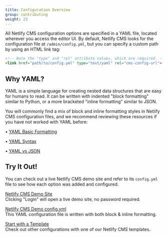 ```yaml
---
title: Configuration Overview
group: contributing
weight: 23
---
```





All Netlify CMS configuration options are specified in a YAML file, located wherever you access the editor UI. By default, Netlify CMS looks for the configuration file at `/admin/config.yml`, but you can specify a custom path by using an HTML link tag:

```html
<!-- Note the "type" and "rel" attribute values, which are required. -->
<link href="path/to/config.yml" type="text/yaml" rel="cms-config-url">
```

## Why YAML?

YAML is a simple language for creating nested data structures that are easy for humans to read. It can be written with indented "block formatting" similar to Python, or a more bracketed  "inline formatting" similar to JSON.

You will commonly find a mix of block and inline formatting styles in Netlify CMS configuration files, and we recommend reviewing these resources if you have not worked with YAML before:

• [YAML Basic Formatting](https://en.wikipedia.org/wiki/YAML#Basic_components)

• [](https://en.wikipedia.org/wiki/YAML#Syntax)[YAML Syntax](https://en.wikipedia.org/wiki/YAML#Syntax)

• [YAML vs JSON](https://en.wikipedia.org/wiki/YAML#Comparison_with_JSON)



## Try It Out!

You can check out a live Netlify CMS demo site and refer to its `config.yml` file to see how each option was added and configured.

[Netlify CMS Demo Site](https://cms-demo.netlify.com/)\
Clicking "Login" will open a live demo site, no password required.

[Netlify CMS Demo config.yml](https://github.com/netlify/netlify-cms/blob/master/dev-test/config.yml)\
This YAML configuration file is written with both block & inline formatting.

[Start with a Template](https://www.netlifycms.org/docs/start-with-a-template/)\
Check out other configurations with one of our Netlify CMS templates.